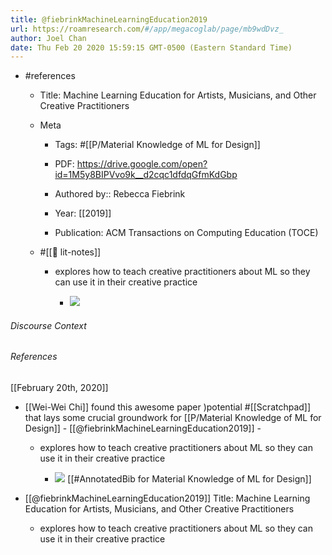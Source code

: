 ```yaml
---
title: @fiebrinkMachineLearningEducation2019
url: https://roamresearch.com/#/app/megacoglab/page/mb9wdDvz_
author: Joel Chan
date: Thu Feb 20 2020 15:59:15 GMT-0500 (Eastern Standard Time)
---
```


- #references

    - Title: Machine Learning Education for Artists, Musicians, and Other Creative Practitioners

    - Meta

        - Tags: #[[P/Material Knowledge of ML for Design]]

        - PDF: https://drive.google.com/open?id=1M5y8BIPVvo9k__d2cqc1dfdqGfmKdGbp

        - Authored by::  Rebecca Fiebrink

        - Year: [[2019]]

        - Publication: ACM Transactions on Computing Education (TOCE)

    - #[[📝 lit-notes]]

        - explores how to teach creative practitioners about ML so they can use it in their creative practice

            - ![](https://firebasestorage.googleapis.com/v0/b/firescript-577a2.appspot.com/o/imgs%2Fapp%2Fmegacoglab%2FvB5O3EoPHj?alt=media&token=a7d71389-d71e-4a20-8384-bbdce8b4821f)

###### Discourse Context



###### References

[[February 20th, 2020]]

- [[Wei-Wei Chi]] found this awesome paper )potential #[[Scratchpad]] that lays some crucial groundwork for [[P/Material Knowledge of ML for Design]] - [[@fiebrinkMachineLearningEducation2019]] -

    - explores how to teach creative practitioners about ML so they can use it in their creative practice

        - ![](https://firebasestorage.googleapis.com/v0/b/firescript-577a2.appspot.com/o/imgs%2Fapp%2Fmegacoglab%2FvB5O3EoPHj?alt=media&token=a7d71389-d71e-4a20-8384-bbdce8b4821f)
[[#AnnotatedBib for Material Knowledge of ML for Design]]

- [[@fiebrinkMachineLearningEducation2019]] Title: Machine Learning Education for Artists, Musicians, and Other Creative Practitioners

    - explores how to teach creative practitioners about ML so they can use it in their creative practice

